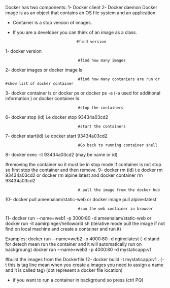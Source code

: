 Docker has two components:
1- Docker client
2- Docker daemon
Docker image is as an object that contains an OS file system and an application.

*	Container is a stop version of images.
*	If you are a developer you can think of an image as a class.

									#find version
1- docker version

									#find how many images 
2- docker images or docker image ls

									#find how many contaniers are run or  #show list of docker container
3- docker container ls or docker ps or docker ps -a (-a used for additional information )
   			or
   docker container ls

									#stop the containers
6- docker stop (id) i.e docker stop 93434a03cd2

									#start the containers
7- docker start(id) i.e docker start 93434a03cd2


									#Go back to running container shell
8- docker exec -it 93434a03cd2 (may be name or id)

#removing the container so it must be in stop mode if container is not stop so first stop the container and then remove.
9- docker rm (id) i.e docker rm 93434a03cd2
			or
   docker rm alpine:latest
			and
   docker container rm 93434a03cd2

									# pull the image from the docker hub
10- docker pull ameenalam/static-web
			or
   docker image pull alpine:latest	

									#run the web container in browser
11- docker run --name=web1 -p 3000:80 -d ameenalam/static-web
			or
    docker run -it aamirpinger/helloworld sh (iterative mode pull the image if not find on local machine and create a container and run it)

Examples:
docker run --name=web2 -p 4000:80 -d nginx:latest (-d stand for detech mean run the container and it will automatically run on backgroung)
docker run --name=web3 -p 4000:80 -d mystaticapp:v1

#build the images from the Dockerfile
12- docker build -t mystaticapp:v1 .
(-t this is tag line mean when you create a images you need to assign a name and it is called tag)
(dot represent a docker file location)


*	if you want to run a container in background so press (ctrl PQ)
